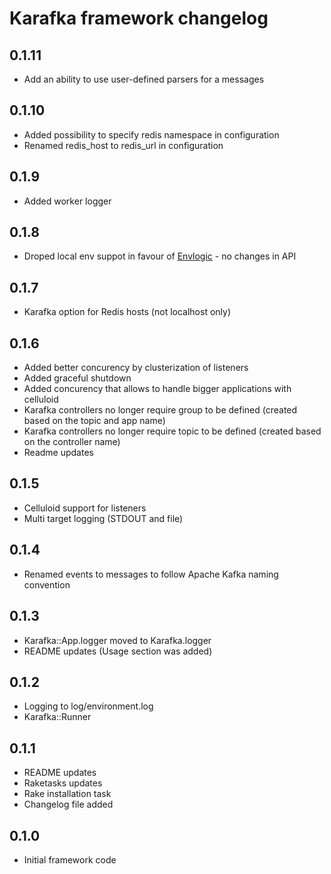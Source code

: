 # Karafka framework changelog

## 0.1.11
 - Add an ability to use user-defined parsers for a messages

## 0.1.10
 - Added possibility to specify redis namespace in configuration
 - Renamed redis_host to redis_url in configuration

## 0.1.9
 - Added worker logger

## 0.1.8
 - Droped local env suppot in favour of [Envlogic](https://github.com/karafka/envlogic) - no changes in API

## 0.1.7
 - Karafka option for Redis hosts (not localhost only)

## 0.1.6
 - Added better concurency by clusterization of listeners
 - Added graceful shutdown
 - Added concurency that allows to handle bigger applications with celluloid
 - Karafka controllers no longer require group to be defined (created based on the topic and app name)
 - Karafka controllers no longer require topic to be defined (created based on the controller name)
 - Readme updates

## 0.1.5
- Celluloid support for listeners
- Multi target logging (STDOUT and file)

## 0.1.4
- Renamed events to messages to follow Apache Kafka naming convention

## 0.1.3

- Karafka::App.logger moved to Karafka.logger
- README updates (Usage section was added)

## 0.1.2
- Logging to log/environment.log
- Karafka::Runner

## 0.1.1
- README updates
- Raketasks updates
- Rake installation task
- Changelog file added

## 0.1.0
- Initial framework code
